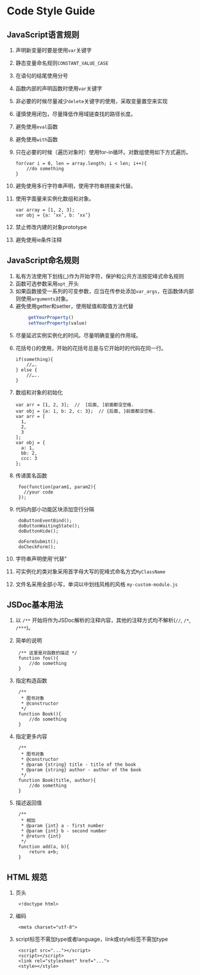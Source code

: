 # Code Style Guide #

## JavaScript语言规则 ##

1.	声明新变量时要是使用`var`关键字
2.	静态变量命名规则`CONSTANT_VALUE_CASE`
3.	在语句的结尾使用分号
4.	函数内部的声明函数时使用`var`关键字
5.	非必要的时候尽量减少`delete`关键字的使用，采取变量置空来实现
6.	谨慎使用闭包，尽量降低作用域链查找的路径长度。
7.	避免使用`eval`函数
8.	避免使用`with`函数
9.	只在必要的时候（遍历对象时）使用for-in循环。对数组使用如下方式遍历。  

        for(var i = 0, len = array.length; i < len; i++){  
            //do something  
        }

10.	避免使用多行字符串声明，使用字符串拼接来代替。
11.	使用字面量来实例化数组和对象。  

        var array = [1, 2, 3];  
        var obj = {a: ‘xx’, b: ‘xx’}

12.	禁止修改内建的对象prototype
13.	避免使用ie条件注释


## JavaScript命名规则 ##

1.	私有方法使用下划线(_)作为开始字符，保护和公共方法按驼峰式命名规则
2.	函数可选参数采用`opt_`开头
3.	如果函数接受一系列的可变参数，应当在传参处添加`var_args`，在函数体内部则使用`arguments`对象。
4.	避免使用getter和setter，使用赋值和取值方法代替
```JavaScript
        getYourProperty()  
        setYourProperty(value)
```

5.	尽量延迟实例实例化的时间。尽量明确变量的作用域。
6.	花括号{}的使用，开始的花括号总是与它开始时的代码在同一行。

        if(something){
        	//….
        } else {
        	//…..
        }

7.	数组和对象的初始化  

        var arr = [1, 2, 3];  //  [后面, ]前面都没空格.  
        var obj = {a: 1, b: 2, c: 3};  // {后面, }前面都没空格.  
        var arr = [  
          1,  
          2,  
          3  
        ];  
        var obj = {  
          a: 1,  
          bb: 2,  
          ccc: 3  
        };  

8. 传递匿名函数

        foo(function(param1, param2){
          //your code
        });

9. 代码内部小功能区块添加空行分隔

        doButtonEventBind();
        doButtonWaitingState();
        doButtonHide();

        doFormSubmit();
        doCheckForm();

10. 字符串声明使用'代替"
11. 可实例化的类对象采用首字母大写的驼峰式命名方式`MyClassName`
12. 文件名采用全部小写，单词以中划线风格的风格 `my-custom-module.js`

## JSDoc基本用法 ##

1. 以 `/**` 开始将作为JSDoc解析的注释内容，其他的注释方式均不解析(`//`, `/*`, `/***`)。
2. 简单的说明

        /** 这里是对函数的描述 */
        function foo(){
            //do something
        }
3. 指定构造函数

        /**
         * 图书对象
         * @constructor
         */
        function Book(){
            //do something
        }

4. 指定更多内容

        /**
         * 图书对象
         * @constructor
         * @param {string} title - title of the book
         * @param {string} author - author of the book
         */
        function Book(title, author){
            //do something
        }

5. 描述返回值

        /**
         * 相加
         * @param {int} a - first number
         * @param {int} b - second number
         * @return {int}
         */
        function add(a, b){
            return a+b;
        }

## HTML 规范 ##

1. 页头

        <!doctype html>

2. 编码

        <meta charset="utf-8">

3. script标签不需加type或者language，link或style标签不需加type

        <script src="..."></script>
        <script></script>
        <link rel="stylesheet" href="...">
        <style></style>
